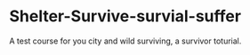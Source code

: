 # Shelter-Survive-survial-suffer
A test course for you city and wild surviving, a survivor toturial.
